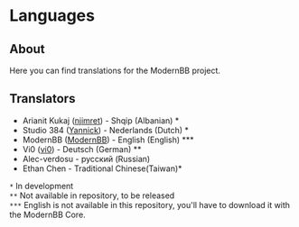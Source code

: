 Languages
==========

## About
Here you can find translations for the ModernBB project.

## Translators
 - Arianit Kukaj ([njimret](http://modernbb.be/forum/profile.php?id=1908)) - Shqip (Albanian) *
 - Studio 384 ([Yannick](http://modernbb.be/forum/profile.php?id=2)) - Nederlands (Dutch) *
 - ModernBB ([ModernBB](http://modernbb.be)) - English (English) ***
 - Vi0 ([vi0](http://modernbb.be/forum/profile.php?id=1926)) - Deutsch (German) **
 - Alec-verdosu - русский (Russian)
 - Ethan Chen - Traditional Chinese(Taiwan)*

`*` In development<br />
`**` Not available in repository, to be released<br />
`***` English is not available in this repository, you'll have to download it with the ModernBB Core.
